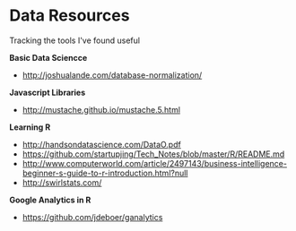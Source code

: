 # Data Resources
Tracking the tools I've found useful

**Basic Data Sciencce**
* http://joshualande.com/database-normalization/

**Javascript Libraries**
* http://mustache.github.io/mustache.5.html

**Learning R**
* http://handsondatascience.com/DataO.pdf
* https://github.com/startupjing/Tech_Notes/blob/master/R/README.md
* http://www.computerworld.com/article/2497143/business-intelligence-beginner-s-guide-to-r-introduction.html?null
* http://swirlstats.com/

**Google Analytics in R**
* https://github.com/jdeboer/ganalytics
